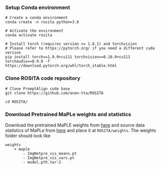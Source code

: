 
### Setup Conda environment

```
# Create a conda environment
conda create -n rosita python=3.8

# Activate the environment
conda activate rosita

# Install torch (requires version >= 1.8.1) and torchvision
# Please refer to https://pytorch.org/ if you need a different cuda version
pip install torch==1.9.0+cu111 torchvision==0.10.0+cu111 torchaudio==0.9.0 -f https://download.pytorch.org/whl/torch_stable.html
```

### Clone ROSITA code repository 
<!-- and install requirements -->

```
# Clone PromptAlign code base
git clone https://github.com/anon-tta/ROSITA

cd ROSITA/
```

<!-- # Install requirements
pip install -r requirements.txt

# Update setuptools package 
pip install setuptools==59.5.0 -->


### Download Pretrained MaPLe weights and statistics

Download the pretrained MaPLE weights from [here](https://drive.google.com/drive/folders/1Okzw3Ap1y8g6t-Yn0nUpuFFqsFQ7sLzE) and source data statistics of MaPLe from [here](https://drive.google.com/drive/folders/1ls9jWVFzlh-0t_O9dwxbH_IyCRpehQzK) and place it at `ROSITA/weights`. The weights folder should look like

```
weights
    + maple
        - ImgNetpre_vis_means.pt
        - ImgNetpre_vis_vars.pt
        - model.pth.tar-2
```


